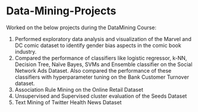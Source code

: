# Data-Mining-Projects

Worked on the below projects during the DataMining Course:
1. Performed exploratory data analysis and visualization of the Marvel and DC comic dataset to identify gender bias aspects in the
comic book industry.
2. Compared the performance of classifiers like logistic regressor, k-NN, Decision Tree, Naïve Bayes, SVMs and Ensemble classifier
on the Social Network Ads Dataset. Also compared the performance of these classifiers with hyperparameter tuning on the Bank
Customer Turnover dataset.
3. Association Rule Mining on the Online Retail Dataset
4. Unsupervised and Supervised cluster evaluation of the Seeds Dataset
5. Text Mining of Twitter Health News Dataset
